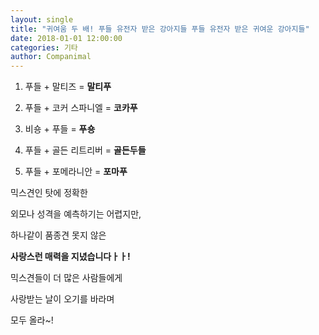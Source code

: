 ```yaml
---
layout: single
title: "귀여움 두 배! 푸들 유전자 받은 강아지들 푸들 유전자 받은 귀여운 강아지들"
date: 2018-01-01 12:00:00
categories: 기타
author: Companimal
---
```


1. 푸들 + 말티즈 = **말티푸**

2. 푸들 + 코커 스파니엘 = **코카푸**

3. 비숑 + 푸들 = **푸숑**

4. 푸들 + 골든 리트리버 = **골든두들**

5. 푸들 + 포메라니안 = **포마푸**

믹스견인 탓에 정확한

외모나 성격을 예측하기는 어렵지만,

하나같이 품종견 못지 않은

**사랑스런 매력을 지녔습니다ㅏㅏ!**

믹스견들이 더 많은 사람들에게

사랑받는 날이 오기를 바라며

모두 올라~!
